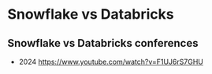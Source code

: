 # Snowflake vs Databricks

## Snowflake vs Databricks conferences
- 2024 https://www.youtube.com/watch?v=F1UJ6rS7GHU
